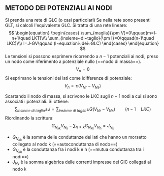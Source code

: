 ## METODO DEI POTENZIALI AI NODI
Si prenda una rete di GLC (o casi particolari)
Se nella rete sono presenti GLT, si calcoli l'equivalente GLC.
Si tratta di una rete lineare:
$$
\begin{equation}
\begin{cases}
	\sum_{maglia}{\pm V}=0\qquad(m=l-n+1\quad LKT)\\\\
	\sum_{insieme~di~taglio}{\pm I}=0\qquad(n-1\quad LKC)\\\\
	I=J-GV\qquad (l~equazioni~dei~GLC)
\end{cases}
\end{equation}
$$
Le tensioni si possono esprimere ricorrendo a $n-1$ potenziali ai nodi, preso un nodo come riferimento a potenziale nullo (==nodo di massa==).
$$V_n=0$$
Si esprimano le tensioni dei lati come idifferenze di potenziale:
$$V_h=\pm(V_{Nr}-V_{Ns})$$

Scartando il nodo di massa, si scrivono le LKC sugli $n-1$ nodi a cui si sono associati i potenziali. Si ottiene:
$$\sum_{insieme~di~taglio}{\pm J}=\sum_{insieme~di~taglio}{\pm G(V_{Nr}-V_{Ns})}\qquad(n-1\quad LKC)$$
Riordinando la scrittura:
$$G_{N_{kk}}V_{N_k}-\sum_{h\neq k}{G_{N_{kh}}V_{N_h}}=J_{N_k}$$
- $G_{N_{kk}}$ è la somma delle conduttanze dei lati che hanno un morsetto collegato al nodo k (==autoconduttanza di nodo==)
- $G_{N_{kh}}$ è la conduttanza fra i nodi k e h (==mutua conduttanza tra i nodi==)
- $J_{N_k}$ è la somma algebrica delle correnti impresse dei GIC collegati al nodo k